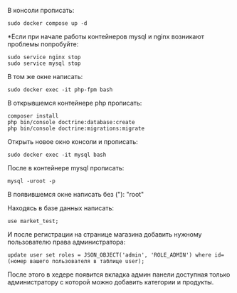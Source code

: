 В консоли прописать:

	sudo docker compose up -d

*Если при начале работы контейнеров mysql и nginx возникают проблемы попробуйте:

	sudo service nginx stop
	sudo service mysql stop
	
В том же окне написать:

	sudo docker exec -it php-fpm bash
	
В открывшемся контейнере php прописать:

	composer install
	php bin/console doctrine:database:create
	php bin/console doctrine:migrations:migrate
	
Открыть новое окно консоли и прописать:

	sudo docker exec -it mysql bash

После в контейнере mysql прописать:

	mysql -uroot -p
	
В появившемся окне написать без ("):
	"root"

Находясь в базе данных написать:

	use market_test;

И после регистрации на странице магазина добавить нужному пользователю права администратора:

	update user set roles = JSON_OBJECT('admin', 'ROLE_ADMIN') where id=(номер вашего пользователя в таблице user);

После этого в хедере появится вкладка админ панели доступная только администратору с которой можно добавить категории и продукты.


